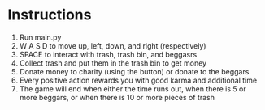 # Instructions

1. Run main.py
2. W A S D to move up, left, down, and right (respectively)
3. SPACE to interact with trash, trash bin, and beggasrs
4. Collect trash and put them in the trash bin to get money
5. Donate money to charity (using the button) or donate to the beggars
6. Every positive action rewards you with good karma and additional time
7. The game will end when either the time runs out, when there is 5 or more beggars, or when there is 10 or more pieces of trash
